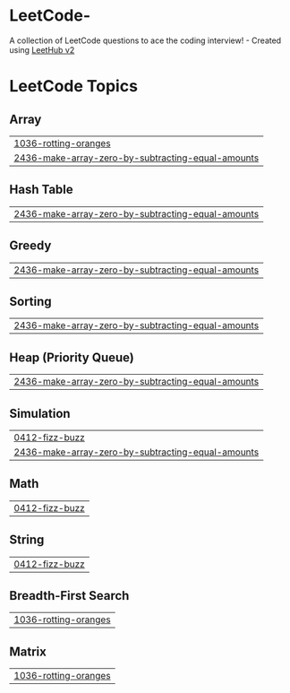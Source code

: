 # LeetCode-
A collection of LeetCode questions to ace the coding interview! - Created using [LeetHub v2](https://github.com/arunbhardwaj/LeetHub-2.0)

<!---LeetCode Topics Start-->
# LeetCode Topics
## Array
|  |
| ------- |
| [1036-rotting-oranges](https://github.com/naviemiliano/LeetCode/tree/master/1036-rotting-oranges) |
| [2436-make-array-zero-by-subtracting-equal-amounts](https://github.com/naviemiliano/LeetCode/tree/master/2436-make-array-zero-by-subtracting-equal-amounts) |
## Hash Table
|  |
| ------- |
| [2436-make-array-zero-by-subtracting-equal-amounts](https://github.com/naviemiliano/LeetCode/tree/master/2436-make-array-zero-by-subtracting-equal-amounts) |
## Greedy
|  |
| ------- |
| [2436-make-array-zero-by-subtracting-equal-amounts](https://github.com/naviemiliano/LeetCode/tree/master/2436-make-array-zero-by-subtracting-equal-amounts) |
## Sorting
|  |
| ------- |
| [2436-make-array-zero-by-subtracting-equal-amounts](https://github.com/naviemiliano/LeetCode/tree/master/2436-make-array-zero-by-subtracting-equal-amounts) |
## Heap (Priority Queue)
|  |
| ------- |
| [2436-make-array-zero-by-subtracting-equal-amounts](https://github.com/naviemiliano/LeetCode/tree/master/2436-make-array-zero-by-subtracting-equal-amounts) |
## Simulation
|  |
| ------- |
| [0412-fizz-buzz](https://github.com/naviemiliano/LeetCode/tree/master/0412-fizz-buzz) |
| [2436-make-array-zero-by-subtracting-equal-amounts](https://github.com/naviemiliano/LeetCode/tree/master/2436-make-array-zero-by-subtracting-equal-amounts) |
## Math
|  |
| ------- |
| [0412-fizz-buzz](https://github.com/naviemiliano/LeetCode/tree/master/0412-fizz-buzz) |
## String
|  |
| ------- |
| [0412-fizz-buzz](https://github.com/naviemiliano/LeetCode/tree/master/0412-fizz-buzz) |
## Breadth-First Search
|  |
| ------- |
| [1036-rotting-oranges](https://github.com/naviemiliano/LeetCode/tree/master/1036-rotting-oranges) |
## Matrix
|  |
| ------- |
| [1036-rotting-oranges](https://github.com/naviemiliano/LeetCode/tree/master/1036-rotting-oranges) |
<!---LeetCode Topics End-->